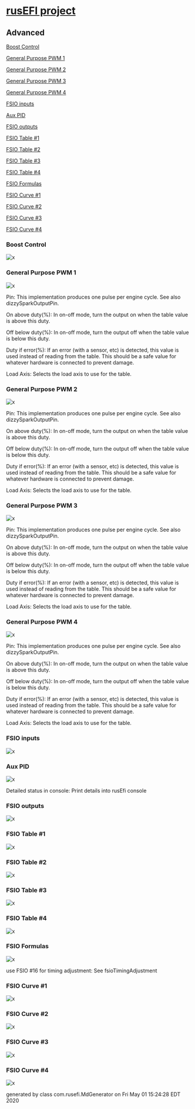 # [rusEFI project](rusEFI-project)

## Advanced

[Boost Control](#boost-control)

[General Purpose PWM 1](#general-purpose-pwm-1)

[General Purpose PWM 2](#general-purpose-pwm-2)

[General Purpose PWM 3](#general-purpose-pwm-3)

[General Purpose PWM 4](#general-purpose-pwm-4)

[FSIO inputs](#fsio-inputs)

[Aux PID](#aux-pid)

[FSIO outputs](#fsio-outputs)

[FSIO Table #1](#fsio-table-1)

[FSIO Table #2](#fsio-table-2)

[FSIO Table #3](#fsio-table-3)

[FSIO Table #4](#fsio-table-4)

[FSIO Formulas](#fsio-formulas)

[FSIO Curve #1](#fsio-curve-1)

[FSIO Curve #2](#fsio-curve-2)

[FSIO Curve #3](#fsio-curve-3)

[FSIO Curve #4](#fsio-curve-4)

### Boost Control

![x](Overview/TS_generated/dialog_Boost_Control.png)

### General Purpose PWM 1

![x](Overview/TS_generated/dialog_General_Purpose_PWM_1.png)

Pin: This implementation produces one pulse per engine cycle. See also dizzySparkOutputPin.

On above duty(%): In on-off mode, turn the output on when the table value is above this duty.

Off below duty(%): In on-off mode, turn the output off when the table value is below this duty.

Duty if error(%): If an error (with a sensor, etc) is detected, this value is used instead of reading from the table.
This should be a safe value for whatever hardware is connected to prevent damage.

Load Axis: Selects the load axis to use for the table.

### General Purpose PWM 2

![x](Overview/TS_generated/dialog_General_Purpose_PWM_2.png)

Pin: This implementation produces one pulse per engine cycle. See also dizzySparkOutputPin.

On above duty(%): In on-off mode, turn the output on when the table value is above this duty.

Off below duty(%): In on-off mode, turn the output off when the table value is below this duty.

Duty if error(%): If an error (with a sensor, etc) is detected, this value is used instead of reading from the table.
This should be a safe value for whatever hardware is connected to prevent damage.

Load Axis: Selects the load axis to use for the table.

### General Purpose PWM 3

![x](Overview/TS_generated/dialog_General_Purpose_PWM_3.png)

Pin: This implementation produces one pulse per engine cycle. See also dizzySparkOutputPin.

On above duty(%): In on-off mode, turn the output on when the table value is above this duty.

Off below duty(%): In on-off mode, turn the output off when the table value is below this duty.

Duty if error(%): If an error (with a sensor, etc) is detected, this value is used instead of reading from the table.
This should be a safe value for whatever hardware is connected to prevent damage.

Load Axis: Selects the load axis to use for the table.

### General Purpose PWM 4

![x](Overview/TS_generated/dialog_General_Purpose_PWM_4.png)

Pin: This implementation produces one pulse per engine cycle. See also dizzySparkOutputPin.

On above duty(%): In on-off mode, turn the output on when the table value is above this duty.

Off below duty(%): In on-off mode, turn the output off when the table value is below this duty.

Duty if error(%): If an error (with a sensor, etc) is detected, this value is used instead of reading from the table.
This should be a safe value for whatever hardware is connected to prevent damage.

Load Axis: Selects the load axis to use for the table.

### FSIO inputs

![x](Overview/TS_generated/dialog_FSIO_inputs.png)

### Aux PID

![x](Overview/TS_generated/dialog_Aux_PID.png)

Detailed status in console: Print details into rusEfi console

### FSIO outputs

![x](Overview/TS_generated/dialog_FSIO_outputs.png)

### FSIO Table #1

![x](Overview/TS_generated/dialog_FSIO_Table_1.png)

### FSIO Table #2

![x](Overview/TS_generated/dialog_FSIO_Table_2.png)

### FSIO Table #3

![x](Overview/TS_generated/dialog_FSIO_Table_3.png)

### FSIO Table #4

![x](Overview/TS_generated/dialog_FSIO_Table_4.png)

### FSIO Formulas

![x](Overview/TS_generated/dialog_FSIO_Formulas.png)

use FSIO #16 for timing adjustment: See fsioTimingAdjustment

### FSIO Curve #1

![x](Overview/TS_generated/dialog_FSIO_Curve_1.png)

### FSIO Curve #2

![x](Overview/TS_generated/dialog_FSIO_Curve_2.png)

### FSIO Curve #3

![x](Overview/TS_generated/dialog_FSIO_Curve_3.png)

### FSIO Curve #4

![x](Overview/TS_generated/dialog_FSIO_Curve_4.png)

generated by class com.rusefi.MdGenerator on Fri May 01 15:24:28 EDT 2020
